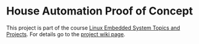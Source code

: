 # House Automation Proof of Concept

This project is part of the course [Linux Embedded System Topics and Projects](https://www.coursera.org/learn/linux-embedded-systems-topics-projects).
For details go to the [project wiki page](https://github.com/cu-ecen-aeld/final-project-EsGeh/wiki/Project-Overview).
